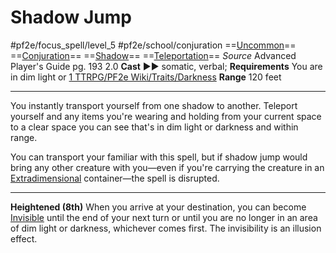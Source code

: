 # Shadow Jump
#pf2e/focus_spell/level_5 #pf2e/school/conjuration 
==[Uncommon](../../../../../TTRPGShare-Pathfinder-2E-Vault/rules/traits/uncommon.md)== ==[Conjuration](../../../../../TTRPGShare-Pathfinder-2E-Vault/rules/traits/conjuration.md)== ==[Shadow](../../../../../TTRPGShare-Pathfinder-2E-Vault/rules/traits/shadow.md)== ==[Teleportation](../../../../../TTRPGShare-Pathfinder-2E-Vault/rules/traits/teleportation.md)==
*Source* Advanced Player's Guide pg. 193 2.0
**Cast** ►► somatic, verbal; **Requirements** You are in dim light or [1 TTRPG/PF2e Wiki/Traits/Darkness](1%20TTRPG/PF2e%20Wiki/Traits/Darkness)
**Range** 120 feet

---
You instantly transport yourself from one shadow to another. Teleport yourself and any items you're wearing and holding from your current space to a clear space you can see that's in dim light or darkness and within range.

You can transport your familiar with this spell, but if shadow jump would bring any other creature with you—even if you're carrying the creature in an [Extradimensional](../../../../../TTRPGShare-Pathfinder-2E-Vault/rules/traits/extradimensional.md) container—the spell is disrupted.

<hr>

**Heightened (8th)** When you arrive at your destination, you can become [Invisible](../../../Conditions/Invisible.md) until the end of your next turn or until you are no longer in an area of dim light or darkness, whichever comes first. The invisibility is an illusion effect.